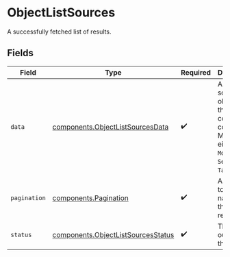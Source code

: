 # ObjectListSources

A successfully fetched list of results.


## Fields

| Field                                                                                                   | Type                                                                                                    | Required                                                                                                | Description                                                                                             | Example                                                                                                 |
| ------------------------------------------------------------------------------------------------------- | ------------------------------------------------------------------------------------------------------- | ------------------------------------------------------------------------------------------------------- | ------------------------------------------------------------------------------------------------------- | ------------------------------------------------------------------------------------------------------- |
| `data`                                                                                                  | [components.ObjectListSourcesData](../../models/shared/objectlistsourcesdata.md)                        | :heavy_check_mark:                                                                                      | A list of source objects that this connection contains. May be either a `Model`, `Segment`, or `Table`. |                                                                                                         |
| `pagination`                                                                                            | [components.Pagination](../../models/shared/pagination.md)                                              | :heavy_check_mark:                                                                                      | An object to help you navigate the list of results.                                                     |                                                                                                         |
| `status`                                                                                                | [components.ObjectListSourcesStatus](../../models/shared/objectlistsourcesstatus.md)                    | :heavy_check_mark:                                                                                      | The outcome of the request                                                                              | success                                                                                                 |